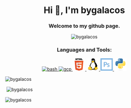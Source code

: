 <h1 align="center">Hi 👋, I'm bygalacos</h1>  
<h3 align="center">Welcome to my github page.</h3>  
  
<p align="center"> <img src="https://komarev.com/ghpvc/?username=bygalacos&label=Profile%20views&color=0e75b6&style=flat" alt="bygalacos" /> </p>  
  
  
<h3 align="center">Languages and Tools:</h3>  
<p align="center"> <a href="https://www.gnu.org/software/bash/" target="_blank"> <img src="https://www.vectorlogo.zone/logos/gnu_bash/gnu_bash-icon.svg" alt="bash" width="40" height="40"/> </a> <a href="https://cloud.google.com" target="_blank"> <img src="https://www.vectorlogo.zone/logos/google_cloud/google_cloud-icon.svg" alt="gcp" width="40" height="40"/> </a> <a href="https://www.w3.org/html/" target="_blank"> <img src="https://raw.githubusercontent.com/devicons/devicon/master/icons/html5/html5-original-wordmark.svg" alt="html5" width="40" height="40"/> </a> <a href="https://www.linux.org/" target="_blank"> <img src="https://raw.githubusercontent.com/devicons/devicon/master/icons/linux/linux-original.svg" alt="linux" width="40" height="40"/> </a> <a href="https://www.photoshop.com/en" target="_blank"> <img src="https://raw.githubusercontent.com/devicons/devicon/master/icons/photoshop/photoshop-line.svg" alt="photoshop" width="40" height="40"/> </a> <a href="https://www.python.org" target="_blank"> <img src="https://raw.githubusercontent.com/devicons/devicon/master/icons/python/python-original.svg" alt="python" width="40" height="40"/> </a> </p>  
  
<p><img align="center" src="https://github-readme-stats.vercel.app/api/top-langs?username=bygalacos&show_icons=true&locale=en&layout=compact" alt="bygalacos" /></p>  
  
<p>&nbsp;<img align="center" src="https://github-readme-stats.vercel.app/api?username=bygalacos&show_icons=true&locale=en" alt="bygalacos" /></p>  
  
<p><img align="center" src="https://github-readme-streak-stats.herokuapp.com/?user=bygalacos&" alt="bygalacos" /></p>
